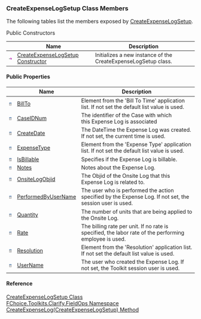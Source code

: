 ﻿### CreateExpenseLogSetup Class Members

The following tables list the members exposed by [CreateExpenseLogSetup](FChoice.Toolkits.Clarify~FChoice.Toolkits.Clarify.FieldOps.CreateExpenseLogSetup.md).

Public Constructors

|   | Name | Description |
| --- | --- | --- |
| ![Public Constructor](dotnetimages/publicConstructor.png) | [CreateExpenseLogSetup Constructor](FChoice.Toolkits.Clarify~FChoice.Toolkits.Clarify.FieldOps.CreateExpenseLogSetup~_ctor.md) | Initializes a new instance of the CreateExpenseLogSetup class.   |



#### Public Properties

|   | Name | Description |
| --- | --- | --- |
| ![Public Property](dotnetimages/publicProperty.png) | [BillTo](FChoice.Toolkits.Clarify~FChoice.Toolkits.Clarify.FieldOps.CreateExpenseLogSetup~BillTo.md) | Element from the 'Bill To Time' application list. If not set the default list value is used.   |
| ![Public Property](dotnetimages/publicProperty.png) | [CaseIDNum](FChoice.Toolkits.Clarify~FChoice.Toolkits.Clarify.FieldOps.CreateExpenseLogSetup~CaseIDNum.md) | The identifier of the Case with which this Expense Log is associated   |
| ![Public Property](dotnetimages/publicProperty.png) | [CreateDate](FChoice.Toolkits.Clarify~FChoice.Toolkits.Clarify.FieldOps.CreateExpenseLogSetup~CreateDate.md) | The DateTime the Expense Log was created. If not set, the current time is used.   |
| ![Public Property](dotnetimages/publicProperty.png) | [ExpenseType](FChoice.Toolkits.Clarify~FChoice.Toolkits.Clarify.FieldOps.CreateExpenseLogSetup~ExpenseType.md) | Element from the 'Expense Type' application list. If not set the default list value is used.   |
| ![Public Property](dotnetimages/publicProperty.png) | [IsBillable](FChoice.Toolkits.Clarify~FChoice.Toolkits.Clarify.FieldOps.CreateExpenseLogSetup~IsBillable.md) | Specifies if the Expense Log is billable.   |
| ![Public Property](dotnetimages/publicProperty.png) | [Notes](FChoice.Toolkits.Clarify~FChoice.Toolkits.Clarify.FieldOps.CreateExpenseLogSetup~Notes.md) | Notes about the Expense Log.   |
| ![Public Property](dotnetimages/publicProperty.png) | [OnsiteLogObjid](FChoice.Toolkits.Clarify~FChoice.Toolkits.Clarify.FieldOps.CreateExpenseLogSetup~OnsiteLogObjid.md) | The Objid of the Onsite Log that this Expense Log is related to.   |
| ![Public Property](dotnetimages/publicProperty.png) | [PerformedByUserName](FChoice.Toolkits.Clarify~FChoice.Toolkits.Clarify.FieldOps.CreateExpenseLogSetup~PerformedByUserName.md) | The user who is performed the action specified by the Expense Log. If not set, the session user is used.   |
| ![Public Property](dotnetimages/publicProperty.png) | [Quantity](FChoice.Toolkits.Clarify~FChoice.Toolkits.Clarify.FieldOps.CreateExpenseLogSetup~Quantity.md) | The number of units that are being applied to the Onsite Log.   |
| ![Public Property](dotnetimages/publicProperty.png) | [Rate](FChoice.Toolkits.Clarify~FChoice.Toolkits.Clarify.FieldOps.CreateExpenseLogSetup~Rate.md) | The billing rate per unit. If no rate is specified, the labor rate of the performing employee is used.   |
| ![Public Property](dotnetimages/publicProperty.png) | [Resolution](FChoice.Toolkits.Clarify~FChoice.Toolkits.Clarify.FieldOps.CreateExpenseLogSetup~Resolution.md) | Element from the 'Resolution' application list. If not set the default list value is used.   |
| ![Public Property](dotnetimages/publicProperty.png) | [UserName](FChoice.Toolkits.Clarify~FChoice.Toolkits.Clarify.FieldOps.CreateExpenseLogSetup~UserName.md) | The user who created the Expense Log. If not set, the Toolkit session user is used.   |





#### Reference

[CreateExpenseLogSetup Class](FChoice.Toolkits.Clarify~FChoice.Toolkits.Clarify.FieldOps.CreateExpenseLogSetup.md)  
[FChoice.Toolkits.Clarify.FieldOps Namespace](FChoice.Toolkits.Clarify~FChoice.Toolkits.Clarify.FieldOps_namespace.md)  
[CreateExpenseLog(CreateExpenseLogSetup) Method](FChoice.Toolkits.Clarify~FChoice.Toolkits.Clarify.FieldOps.FieldOpsToolkit~CreateExpenseLog(CreateExpenseLogSetup).md)